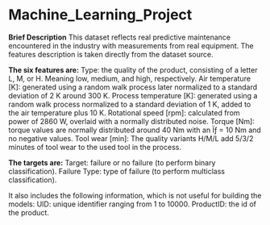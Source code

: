 # Machine_Learning_Project
**Brief Description**
This dataset reflects real predictive maintenance encountered in the industry with measurements from real equipment. The features description is taken directly from the dataset source.

**The six features are:**
Type: the quality of the product, consisting of a letter L, M, or H. Meaning low, medium, and high, respectively.
Air temperature [K]: generated using a random walk process later normalized to a standard deviation of 2 K around 300 K.
Process temperature [K]: generated using a random walk process normalized to a standard deviation of 1 K, added to the air temperature
plus 10 K.
Rotational speed [rpm]: calculated from power of 2860 W, overlaid with a normally distributed noise.
Torque [Nm]: torque values are normally distributed around 40 Nm with an Ïƒ = 10 Nm and no negative values.
Tool wear [min]: The quality variants H/M/L add 5/3/2 minutes of tool wear to the used tool in the process.

**The targets are:**
Target: failure or no failure (to perform binary classification).
Failure Type: type of failure (to perform multiclass classification).

It also includes the following information, which is not useful for building the models:
UID: unique identifier ranging from 1 to 10000.
ProductID: the id of the product.
